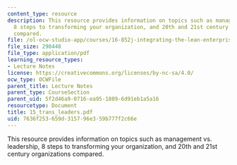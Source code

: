 ```yaml
---
content_type: resource
description: This resource provides information on topics such as management vs. leadership,
  8 steps to transforming your organization, and 20th and 21st century organizations
  compared.
file: /ol-ocw-studio-app/courses/16-852j-integrating-the-lean-enterprise-fall-2005/7636f253659d315796e359b777f2c66e_15_trans_leaders.pdf
file_size: 298448
file_type: application/pdf
learning_resource_types:
- Lecture Notes
license: https://creativecommons.org/licenses/by-nc-sa/4.0/
ocw_type: OCWFile
parent_title: Lecture Notes
parent_type: CourseSection
parent_uid: 5f2d46a9-0716-ea95-1809-6d91eb1a5a16
resourcetype: Document
title: 15_trans_leaders.pdf
uid: 7636f253-659d-3157-96e3-59b777f2c66e
---
```

This resource provides information on topics such as management vs. leadership, 8 steps to transforming your organization, and 20th and 21st century organizations compared.